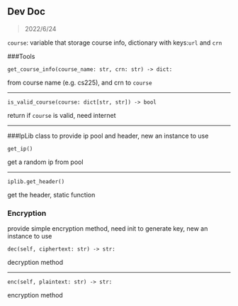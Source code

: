 ## Dev Doc
> 2022/6/24

`course`: variable that storage course info, dictionary with keys:`url` and `crn`


###Tools
```
get_course_info(course_name: str, crn: str) -> dict: 
```

from course name (e.g. cs225), and crn to `course`

---
```
is_valid_course(course: dict[str, str]) -> bool
```
return if `course` is valid, need internet

---

###IpLib
class to provide ip pool and header, new an instance to use


```
get_ip()
```
get a random ip from pool

---

```
iplib.get_header()
```
get the header, static function

### Encryption
provide simple encryption method, need init to generate key, new an instance to use

```
dec(self, ciphertext: str) -> str:
```
decryption method

---
```
enc(self, plaintext: str) -> str:
```
encryption method